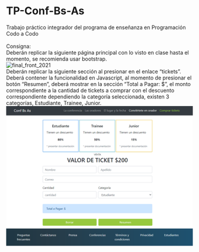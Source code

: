 # TP-Conf-Bs-As

Trabajo práctico integrador del programa de enseñanza en Programación Codo a Codo
<br><br>
Consigna: 
<br>
Deberán replicar la siguiente página principal con lo visto en clase hasta el momento, se recomienda usar bootstrap.
<br>
![final_front_2021](https://github.com/AngieOldano/TP-Conf-Bs-As/assets/83320898/53263744-48a6-41c2-b695-32a5537a8aae)
<br>
Deberán replicar la siguiente sección  al presionar en el enlace “tickets”.
<br>
Deberá contener la funcionalidad en Javascript, al momento de presionar el botón “Resumen”, deberá mostrar en la sección “Total a Pagar: $”, el monto correspondiente a la cantidad de tickets a comprar con el descuento correspondiente dependiendo la categoría seleccionada, existen 3 categorías, Estudiante, Trainee, Junior.
![final_front_2021](https://github.com/AngieOldano/TP-Conf-Bs-As/blob/main/Final_js_front_2021.png?raw=true)
